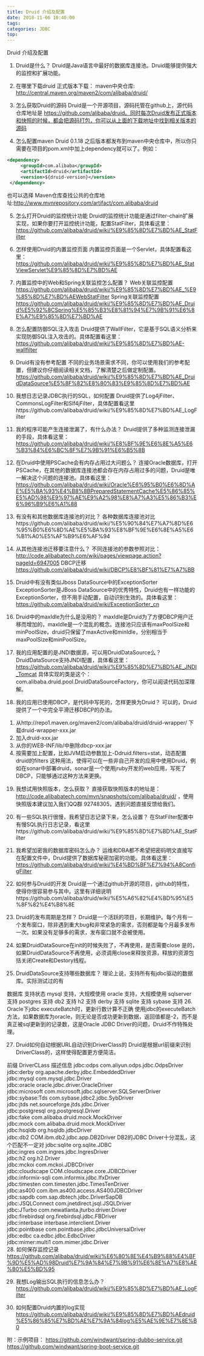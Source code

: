 ```yaml
---
title: Druid 介绍及配置
date: 2018-11-06 10:40:00
tags: 
categories: JDBC
top:
---
```


Druid 介绍及配置

<!-- more -->

1. Druid是什么？
    Druid是Java语言中最好的数据库连接池。Druid能够提供强大的监控和扩展功能。

2. 在哪里下载druid
    正式版本下载：
    maven中央仓库: http://central.maven.org/maven2/com/alibaba/druid/ 

3. 怎么获取Druid的源码
    Druid是一个开源项目，源码托管在github上，源代码仓库地址是 https://github.com/alibaba/druid。同时每次Druid发布正式版本和快照的时候，都会把源码打包，你可以从上面的下载地址中找到相关版本的源码

4. 怎么配置maven
    Druid 0.1.18 之后版本都发布到maven中央仓库中，所以你只需要在项目的pom.xml中加上dependency就可以了。例如：

  ```xml
  <dependency>
       <groupId>com.alibaba</groupId>
       <artifactId>druid</artifactId>
       <version>${druid-version}</version>
   </dependency>
  ```

  也可以选择 Maven仓库查找公共的仓库地址:http://www.mvnrepository.com/artifact/com.alibaba/druid

5. 怎么打开Druid的监控统计功能
    Druid的监控统计功能是通过filter-chain扩展实现，如果你要打开监控统计功能，配置StatFilter，具体看这里：https://github.com/alibaba/druid/wiki/%E9%85%8D%E7%BD%AE_StatFilter

6. 怎样使用Druid的内置监控页面
    内置监控页面是一个Servlet，具体配置看这里：https://github.com/alibaba/druid/wiki/%E9%85%8D%E7%BD%AE_StatViewServlet%E9%85%8D%E7%BD%AE

7. 内置监控中的Web和Spring关联监控怎么配置？
    Web关联监控配置 
    https://github.com/alibaba/druid/wiki/%E9%85%8D%E7%BD%AE_%E9%85%8D%E7%BD%AEWebStatFilter
    Spring关联监控配置 
    https://github.com/alibaba/druid/wiki/%E9%85%8D%E7%BD%AE_Druid%E5%92%8CSpring%E5%85%B3%E8%81%94%E7%9B%91%E6%8E%A7%E9%85%8D%E7%BD%AE

8. 怎么配置防御SQL注入攻击
    Druid提供了WallFilter，它是基于SQL语义分析来实现防御SQL注入攻击的。具体配置看这里：https://github.com/alibaba/druid/wiki/%E9%85%8D%E7%BD%AE-wallfilter

9. Druid有没有参考配置
    不同的业务场景需求不同，你可以使用我们的参考配置，但建议你仔细阅读相关文档，了解清楚之后做定制配置。https://github.com/alibaba/druid/wiki/%E9%85%8D%E7%BD%AE_DruidDataSource%E5%8F%82%E8%80%83%E9%85%8D%E7%BD%AE

10. 我想日志记录JDBC执行的SQL，如何配置
    Druid提供了Log4jFilter、CommonsLogFilter和Slf4jFilter，具体配置看这里https://github.com/alibaba/druid/wiki/%E9%85%8D%E7%BD%AE_LogFilter

11. 我的程序可能产生连接泄漏了，有什么办法？
    Druid提供了多种监测连接泄漏的手段，具体看这里：https://github.com/alibaba/druid/wiki/%E8%BF%9E%E6%8E%A5%E6%B3%84%E6%BC%8F%E7%9B%91%E6%B5%8B

12. 在Druid中使用PSCache会有内存占用过大问题么？
    连接Oracle数据库，打开PSCache，在其他的数据库连接池都会存在内存占用过多的问题，Druid是唯一解决这个问题的连接池。具体看这里：https://github.com/alibaba/druid/wiki/Oracle%E6%95%B0%E6%8D%AE%E5%BA%93%E4%B8%8BPreparedStatementCache%E5%86%85%E5%AD%98%E9%97%AE%E9%A2%98%E8%A7%A3%E5%86%B3%E6%96%B9%E6%A1%88

13. 有没有和其他数据库连接池的对比？
    各种数据库连接池对比https://github.com/alibaba/druid/wiki/%E5%90%84%E7%A7%8D%E6%95%B0%E6%8D%AE%E5%BA%93%E8%BF%9E%E6%8E%A5%E6%B1%A0%E5%AF%B9%E6%AF%94

14. 从其他连接池迁移要注意什么？
    不同连接池的参数参照对比： http://code.alibabatech.com/wiki/pages/viewpage.action?pageId=6947005
    DBCP迁移 https://github.com/alibaba/druid/wiki/DBCP%E8%BF%81%E7%A7%BB

15. Druid中有没有类似Jboss DataSource中的ExceptionSorter
    ExceptionSorter是JBoss DataSource中的优秀特性，Druid也有一样功能的ExceptionSorter，但不用手动配置，自动识别生效的。具体看这里：https://github.com/alibaba/druid/wiki/ExceptionSorter_cn

16. Druid中的maxIdle为什么是没用的？
    maxIdle是Druid为了方便DBCP用户迁移而增加的，maxIdle是一个混乱的概念。连接池只应该有maxPoolSize和minPoolSize，druid只保留了maxActive和minIdle，分别相当于maxPoolSize和minPoolSize。

17. 我的应用配置的是JNDI数据源，可以用DruidDataSource么？
    DruidDataSource支持JNDI配置，具体看这里：https://github.com/alibaba/druid/wiki/%E9%85%8D%E7%BD%AE_JNDI_Tomcat 
    具体实现的类是这个：com.alibaba.druid.pool.DruidDataSourceFactory，你可以阅读代码加深理解。

18. 我的应用已使用DBCP，是代码中写死的，怎样更换为Druid？
    可以的，Druid提供了一个中完全平滑迁移DBCP的办法。

1) 从http://repo1.maven.org/maven2/com/alibaba/druid/druid-wrapper/ 下载druid-wrapper-xxx.jar 
2) 加入druid-xxx.jar 
3) 从你的WEB-INF/lib/中删除dbcp-xxx.jar 
4) 按需要加上配置，比如JVM启动参数加上-Ddruid.filters=stat，动态配置druid的filters 
这种用法，使得可以在一些非自己开发的应用中使用Druid，例如在sonar中部署druid，sonar是一个使用jruby开发的web应用，写死了DBCP，只能够通过这种方法来更换。

19. 我想试用快照版本，怎么获取？
直接获取快照版本的地址是：http://code.alibabatech.com/mvn/snapshots/com/alibaba/druid/ ，使用快照版本建议加入我们QQ群 92748305，遇到问题直接反馈给我们。

20. 有一些SQL执行很慢，我希望日志记录下来，怎么设置？
在StatFilter配置中有慢SQL执行日志记录，看这里https://github.com/alibaba/druid/wiki/%E9%85%8D%E7%BD%AE_StatFilter

21. 我希望加密我的数据库密码怎么办？
运维和DBA都不希望把密码明文直接写在配置文件中，Druid提供了数据库秘密加密的功能。具体看这里：https://github.com/alibaba/druid/wiki/%E4%BD%BF%E7%94%A8ConfigFilter

22. 如何参与Druid的开发
Druid是一个通过github开源的项目，github的特性，使得你很容易参与其中。这里有详细说明https://github.com/alibaba/druid/wiki/%E5%A6%82%E4%BD%95%E5%8F%82%E4%B8%8E

23. Druid的发布周期是怎样？
Druid是一个活跃的项目，长期维护。每个月有一个发布窗口，除非遇到重大bug和非常紧急的需求，否则都是每个月最多发布一次。如果没有足够多的需求，发布窗口就不会被使用。

24. 如果DruidDataSource在init的时候失败了，不再使用，是否需要close
是的，如果DruidDataSource不再使用，必须调用close来释放资源，释放的资源包括关闭Create和Destory线程。

25. DruidDataSource支持哪些数据库？
理论上说，支持所有有jdbc驱动的数据库。实际测试过的有

数据库	支持状态
mysql	支持，大规模使用
oracle	支持，大规模使用
sqlserver	支持
postgres	支持
db2	支持
h2	支持
derby	支持
sqlite	支持
sybase	支持
26. Oracle下jdbc executeBatch时，更新行数计算不正确
使用jdbc的executeBatch 方法，如果数据库为oracle，则无论是否成功更新到数据，返回值都是-2，而不是真正被sql更新到的记录数，这是Oracle JDBC Driver的问题，Druid不作特殊处理。

27. Druid如何自动根据URL自动识别DriverClass的
Druid是根据url前缀来识别DriverClass的，这样使得配置更方便简洁。

前缀	DriverCLass	描述信息
jdbc:odps	com.aliyun.odps.jdbc.OdpsDriver	 
jdbc:derby	org.apache.derby.jdbc.EmbeddedDriver	 
jdbc:mysql	com.mysql.jdbc.Driver	 
jdbc:oracle	oracle.jdbc.driver.OracleDriver	 
jdbc:microsoft	com.microsoft.jdbc.sqlserver.SQLServerDriver	 
jdbc:sybase:Tds	com.sybase.jdbc2.jdbc.SybDriver	 
jdbc:jtds	net.sourceforge.jtds.jdbc.Driver	 
jdbc:postgresql	org.postgresql.Driver	 
jdbc:fake	com.alibaba.druid.mock.MockDriver	 
jdbc:mock	com.alibaba.druid.mock.MockDriver	 
jdbc:hsqldb	org.hsqldb.jdbcDriver	 
jdbc:db2	COM.ibm.db2.jdbc.app.DB2Driver	DB2的JDBC Driver十分混乱，这个匹配不一定对
jdbc:sqlite	org.sqlite.JDBC	 
jdbc:ingres	com.ingres.jdbc.IngresDriver	 
jdbc:h2	org.h2.Driver	 
jdbc:mckoi	com.mckoi.JDBCDriver	 
jdbc:cloudscape	COM.cloudscape.core.JDBCDriver	 
jdbc:informix-sqli	com.informix.jdbc.IfxDriver	 
jdbc:timesten	com.timesten.jdbc.TimesTenDriver	 
jdbc:as400	com.ibm.as400.access.AS400JDBCDriver	 
jdbc:sapdb	com.sap.dbtech.jdbc.DriverSapDB	 
jdbc:JSQLConnect	com.jnetdirect.jsql.JSQLDriver	 
jdbc:JTurbo	com.newatlanta.jturbo.driver.Driver	 
jdbc:firebirdsql	org.firebirdsql.jdbc.FBDriver	 
jdbc:interbase	interbase.interclient.Driver	 
jdbc:pointbase	com.pointbase.jdbc.jdbcUniversalDriver	 
jdbc:edbc	ca.edbc.jdbc.EdbcDriver	 
jdbc:mimer:multi1	com.mimer.jdbc.Driver	 
28. 如何保存监控记录
https://github.com/alibaba/druid/wiki/%E6%80%8E%E4%B9%88%E4%BF%9D%E5%AD%98Druid%E7%9A%84%E7%9B%91%E6%8E%A7%E8%AE%B0%E5%BD%95

29. 我想Log输出SQL执行的信息怎么办？
https://github.com/alibaba/druid/wiki/%E9%85%8D%E7%BD%AE_LogFilter

30. 如何配置Druid内置的log实现
https://github.com/alibaba/druid/wiki/%E9%85%8D%E7%BD%AEdruid%E5%86%85%E7%BD%AE%E7%9A%84log%E5%AE%9E%E7%8E%B0

 

附：示例项目：
https://github.com/windwant/spring-dubbo-service.git
https://github.com/windwant/spring-boot-service.git
